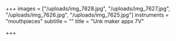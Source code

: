 +++
images = ["/uploads/img_7628.jpg", "/uploads/img_7627.jpg", "/uploads/img_7626.jpg", "/uploads/img_7625.jpg"]
instruments = "mouthpieces"
subtitle = ""
title = "Unk maker appx 7V"

+++
